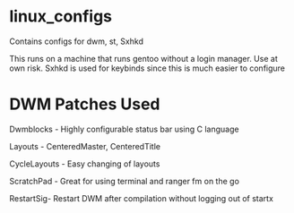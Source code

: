 # linux_configs
Contains configs for dwm, st, Sxhkd

This runs on a machine that runs gentoo without a login manager. Use at own risk.
Sxhkd is used for keybinds since this is much easier to configure

# DWM Patches Used
Dwmblocks - Highly configurable status bar using C language

Layouts - CenteredMaster, CenteredTitle

CycleLayouts - Easy changing of layouts

ScratchPad - Great for using terminal and ranger fm on the go

RestartSig- Restart DWM after compilation without logging out of startx
